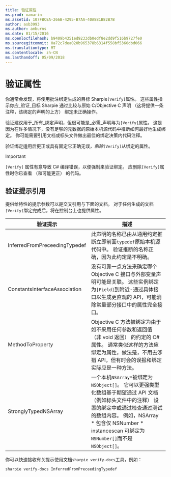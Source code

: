 ```yaml
---
title: 验证属性
ms.prod: xamarin
ms.assetid: 107FBCEA-266B-4295-B7AA-40A881B82B7B
author: asb3993
ms.author: amburns
ms.date: 01/15/2016
ms.openlocfilehash: b9409b4351ed9233db0edf8e2dd9f516b9727fe0
ms.sourcegitcommit: 0a72c7dea020b965378b6314f558bf5360dbd066
ms.translationtype: MT
ms.contentlocale: zh-CN
ms.lasthandoff: 05/09/2018
---
```

# <a name="verify-attributes"></a>验证属性


你通常会发现，将使用批注绑定生成的目标 Sharpie`[Verify]`属性。 这些属性指示你应_验证_目标 Sharpie 通过比较与原始 C/Objective C 声明 （这将提供一条注释，该绑定的声明的上方） 绑定未正确操作。

验证建议用于_所有_绑定声明，但很可能是_必需_声明与为`[Verify]`属性。 这是因为在许多情况下，没有足够的元数据的原始本机源代码中推断如何最好地生成绑定。 你可能需要引用文档或标头文件做出最佳的绑定决策内代码注释。

验证绑定适用后更正或具有固定它正确无误，_删除_`[Verify]`从绑定的属性。

> [!IMPORTANT]
> `[Verify]` 属性有意导致 C# 编译错误，以便强制来验证绑定。 应删除`[Verify]`属性时你已查看 （和可能更正） 的代码。

## <a name="verify-hints-reference"></a>验证提示引用

提供给特性的提示参数可以是交叉引用与下面的文档。 对于任何生成的文档`[Verify]`绑定完成后，将在控制台上也提供属性。

|验证提示|描述|
|---|---|
|InferredFromPreceedingTypedef|此声明的名称已由从通用约定推断立即前面`typedef`原始本机源代码中。 验证推断的名称正确，因为此约定是不明确。|
|ConstantsInterfaceAssociation|没有可靠一点方法来确定哪个 Objective C 接口与外部变量声明可能是关联。 这些实例绑定为`[Field]`到附近-通过具体接口以生成更直观的 API，可能消除常量部分接口中的属性完全接口。|
|MethodToProperty|Objective C 方法被绑定为由于如不采用任何参数和返回值 （非 void 返回） 的约定的 C# 属性。 通常类似这样的方法应绑定为属性，做法是，不用去涉猎 API，但有时会的误报和绑定实际应是一种方法。|
|StronglyTypedNSArray|一个本机`NSArray*`被绑定为`NSObject[]`。 它可以更强类型化数组基于期望通过 API 文档 （例如标头文件中的注释） 设置的绑定中或通过检查通过测试的数组内容。 例如，NSArray * 包含仅 NSNumber * instancescan 可绑定为`NSNumber[]`而不是`NSObject[]`。|

你可以快速接收有关提示使用文档`sharpie verify-docs`工具，例如：

```csharp
sharpie verify-docs InferredFromPreceedingTypedef
```

